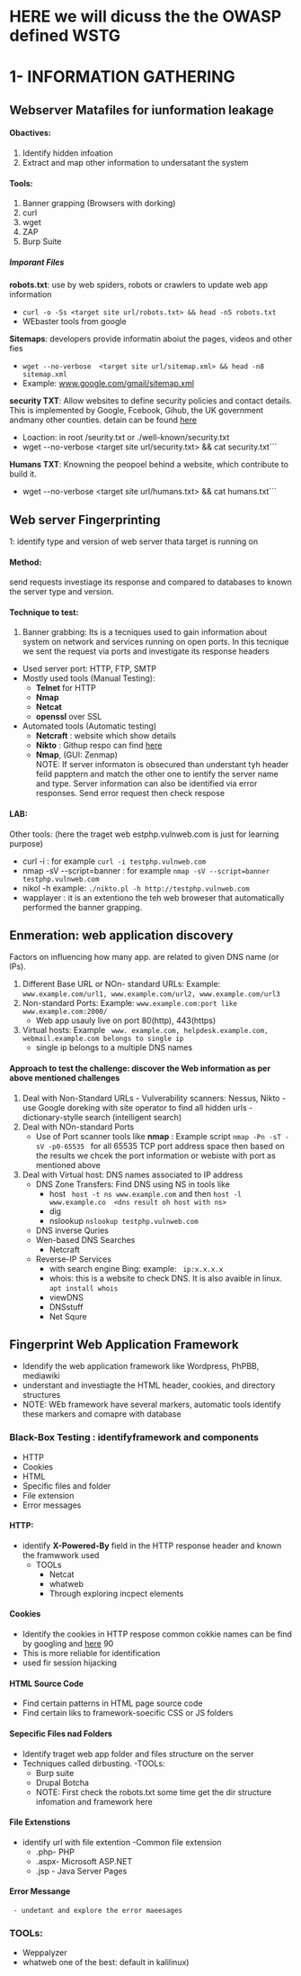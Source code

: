 # HERE we will dicuss the the OWASP defined WSTG


# 1- INFORMATION GATHERING

## Webserver Matafiles for iunformation leakage
#### Obactives:
1. Identify hidden infoation
2. Extract and map other information to undersatant the system


#### Tools:
1. Banner grapping (Browsers with dorking)
2. curl
3. wget
4. ZAP
5. Burp Suite

##### Imporant Files
**robots.txt**: use by web spiders, robots or crawlers to update web app information
- ```curl -o -Ss <target site url/robots.txt> && head -n5 robots.txt```
- WEbaster tools from google

**Sitemaps**: developers provide informatin aboiut the pages, videos and other fies 
- ```wget --no-verbose  <target site url/sitemap.xml> && head -n8 sitemap.xml```
- Example: www.google.com/gmail/sitemap.xml

**security TXT**: Allow websites to define security policies and contact details. This is implemented by Google, Fcebook, Gihub, the UK government andmany other counties. detain can be found [here](www.securitytxt.org)
- Loaction: in root /seurity.txt or ./well-known/security.txt
- wget --no-verbose <target site url/security.txt> && cat security.txt```

**Humans TXT**:  Knowning the peopoel behind a website, which contribute to build it.
- wget --no-verbose <target site url/humans.txt> && cat humans.txt```






## Web server Fingerprinting

1: identify type and version of web server thata target is running on

#### Method: 
send requests investiage its response and compared to databases to known the server type and version.

#### Technique to test:
1. Banner grabbing: Its is a tecniques used to gain information about system on network and services running on open ports. In this tecnique we sent the
   request via ports and investigate its response headers
  - Used server port: HTTP, FTP, SMTP
  - Mostly used tools (Manual Testing):
    - **Telnet** for HTTP
    - **Nmap**
    - **Netcat**
    - **openssl** over SSL
  - Automated tools (Automatic testing)
    -  **Netcraft** : website which show details
    -  **Nikto** : Githup respo can find [here](https://github.com/sullo/nikto)
    -  **Nmap**, (GUI: Zenmap)  
 NOTE: 
 If server informaton is obsecured than understant tyh header feild papptern and match the other one to ientify the server name and type.
 Server information can also be identified via error responses. Send error request then check respose 
 
 #### LAB: 
 Other tools: (here the traget web estphp.vulnweb.com is just for learning purpose)
 - curl -i <target web url> : for example ```curl -i testphp.vulnweb.com```
 - nmap -sV --script=banner <target web url> : for example ``` nmap -sV --script=banner testphp.vulnweb.com ```
 - nikol -h <traget web url> example: ```./nikto.pl -h http://testphp.vulnweb.com```
 - wapplayer : it is an extentiono the teh web broweser that automatically performed the banner grapping.
   

  ## Enmeration: web application discovery 
  Factors on influencing how many app. are related to given DNS name (or IPs).
  1. Different Base URL or NOn- standard URLs: Example: ```www.example.com/url1, www.example.com/url2, www.example.com/url3```
  2. Non-standard Ports: Example: ``` www.example.com:port like www.example.com:2000/ ```
     - Web app usauly live on port 80(http), 443(https)
  3. Virtual hosts: Example ``` www. example.com, helpdesk.example.com, webmail.example.com belongs to single ip```
     - single ip belongs to a multiple DNS names
   
   #### Approach to test the challenge: discover the Web information as per above mentioned challenges
   
   1. Deal with Non-Standard URLs 
     - Vulverability scanners: Nessus, Nikto
     - use Google doreking with site operator to find all hidden urls
     - dictionary-stylle search (intelligent search)
  2. Deal with NOn-standard Ports
     - Use of Port scanner tools like **nmap** : Example script ```nmap -Pn -sT -sV -p0-65535 ``` for all 65535 TCP port address space
       then based on the results we chcek the port information or webiste with port as mentioned above
  3. Deal with Virtual host: DNS names associated to IP address 
     - DNS Zone Transfers: Find DNS using NS in tools like
       - host  ``` host -t ns www.example.com``` and then ```host -l www.example.co  <dns result oh host with ns>```
       - dig
       - nslookup   ``` nslookup testphp.vulnweb.com ```
     - DNS inverse Quries
     - Wen-based DNS Searches
       - Netcraft
     - Reverse-IP Services
       - with search engine Bing: example: ``` ip:x.x.x.x```
       - whois: this is a website to check DNS. It is also avaible in linux. ```apt install whois```
       - viewDNS
       - DNSstuff
       - Net Squre
   
## Fingerprint Web Application Framework
   - Idendify the web application framework like Wordpress, PhPBB, mediawiki
   - understant and investiagte the HTML header, cookies, and directory structures
   - NOTE: WEb framework have several markers, automatic tools identify these markers and comapre with database
   
### Black-Box Testing : identifyframework and components
   - HTTP
   - Cookies
   - HTML
   - Specific files and folder
   - File extension
   - Error messages
   
#### HTTP:
- identify **X-Powered-By** field in the HTTP response header and known the framwwork used
  - TOOLs
    - Netcat
    - whatweb
    - Through exploring incpect elements
#### Cookies
   - Identify the cookies in HTTP respose common cokkie names can be find by googling and [here](https://github.com/OWASP/wstg/blob/master/document/4-Web_Application_Security_Testing/01-Information_Gathering/08-Fingerprint_Web_Application_Framework.md)
90
   - This is more reliable for identification 
   - used fir session hijacking
   
#### HTML Source Code
   - Find certain patterns in HTML page source code
   - Find certain liks to framework-soecific CSS or JS folders
#### Sepecific Files nad Folders
   - Identify traget web app folder and files structure on the server
   - Techniques called dirbusting.
   -TOOLs:
     - Burp suite
     - Drupal Botcha 
     - NOTE: First check the robots.txt some time get the dir structure infomation and framework here
 #### File Extenstions
   - identify url with file extention
   -Common file extension
      - .php- PHP
      - .aspx- Microsoft ASP.NET
      - .jsp - Java Server Pages
 
 #### Error Messange
   
     - undetant and explore the error maeesages
### TOOLs:
   - Weppalyzer
   - whatweb one of the best: default in kalilinux)
   
   
   
   
   
   
   
 

